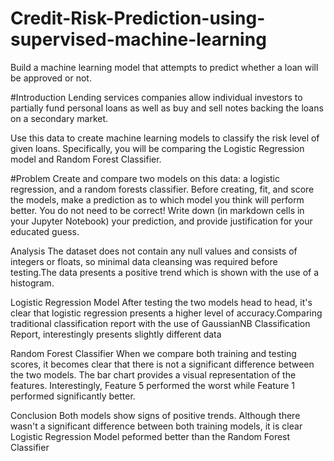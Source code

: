 # Credit-Risk-Prediction-using-supervised-machine-learning
Build a machine learning model that attempts to predict whether a loan will be approved or not.

#Introduction
Lending services companies allow individual investors to partially fund personal loans as well as buy and sell notes backing the loans on a secondary market.

Use this data to create machine learning models to classify the risk level of given loans. Specifically, you will be comparing the Logistic Regression model and Random Forest Classifier.

#Problem
Create and compare two models on this data: a logistic regression, and a random forests classifier. Before creating, fit, and score the models, make a prediction as to which model you think will perform better. You do not need to be correct! Write down (in markdown cells in your Jupyter Notebook) your prediction, and provide justification for your educated guess.

Analysis
The dataset does not contain any null values and consists of integers or floats, so minimal data cleansing was required before testing.The data presents a positive trend which is shown with the use of a histogram.

Logistic Regression Model
After testing the two models head to head, it's clear that logistic regression presents a higher level of accuracy.Comparing traditional classification report with the use of GaussianNB Classification Report, interestingly presents slightly different data

Random Forest Classifier
When we compare both training and testing scores, it becomes clear that there is not a significant difference between the two models.
The bar chart provides a visual representation of the features. Interestingly, Feature 5 performed the worst while Feature 1 performed significantly better.

Conclusion
Both models show signs of positive trends. Although there wasn't a significant difference between both training models, it is clear Logistic Regression Model peformed better than the Random Forest Classifier
